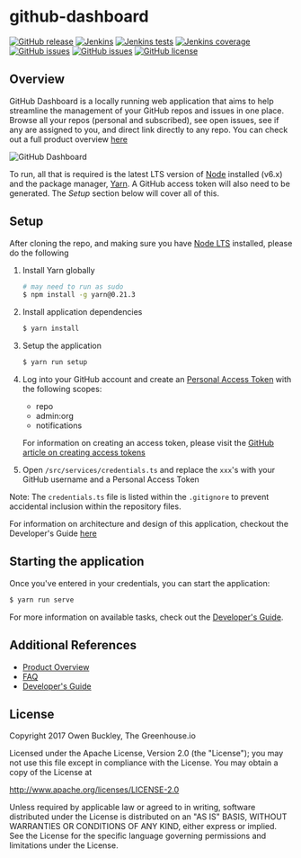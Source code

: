 # github-dashboard

[![GitHub release](https://img.shields.io/github/release/thescientist13/github-dashboard.svg)](https://github.com/thescientist13/github-dashboard/releases)
[![Jenkins](https://img.shields.io/jenkins/s/http/www.thegreenhouse.io:8080/job/MASTER-github-dashboard.svg)](http://www.thegreenhouse.io:8080/job/MASTER-github-dashboard/)
[![Jenkins tests](https://img.shields.io/jenkins/t/http/www.thegreenhouse.io:8080/job/MASTER-github-dashboard.svg)](http://www.thegreenhouse.io:8080/job/MASTER-github-dashboard/lastCompletedBuild/testReport/)
[![Jenkins coverage](https://img.shields.io/jenkins/c/http/www.thegreenhouse.io:8080/job/MASTER-github-dashboard.svg)](http://www.thegreenhouse.io:8080/job/MASTER-github-dashboard/Coverage_Report/)
[![GitHub issues](https://img.shields.io/github/issues-raw/thescientist13/github-dashboard.svg)](https://github.com/thescientist13/github-dashboard/issues)
[![GitHub issues](https://img.shields.io/github/issues-pr-raw/thescientist13/github-dashboard.svg)](https://github.com/thescientist13/github-dashboard/issues)
[![GitHub license](https://img.shields.io/badge/license-Apache%202-blue.svg)](https://raw.githubusercontent.com/thescientist13/github-dashboard/master/LICENSE.md)

## Overview
GitHub Dashboard is a locally running web application that aims to help streamline the management of your GitHub repos
and issues in one place.  Browse all your repos (personal and subscribed), see open issues, see if any are assigned
to you, and direct link directly to any repo.  You can check out a full product overview [here](https://github.com/thescientist13/github-dashboard/wiki/Product-Overview)

![GitHub Dashboard](https://s3.amazonaws.com/hosted.thegreenhouse.io/oss-projects/github-dashboard/github-dashboard-v1.1.0.png)

To run, all that is required is the latest LTS version of [Node][] installed (v6.x) and the package manager, [Yarn][]. A GitHub access token will also need to be generated.  The _Setup_ section below will cover all of this.

[Node]: https://nodejs.org/
[Yarn]: https://yarnpkg.com/

## Setup
After cloning the repo, and making sure you have [Node LTS](https://nodejs.org/) installed, please do the following

1. Install Yarn globally
   ```bash
   # may need to run as sudo
   $ npm install -g yarn@0.21.3
   ```
1. Install application dependencies
   ```bash
   $ yarn install
   ```
1. Setup the application
   ```bash
   $ yarn run setup
   ```
1. Log into your GitHub account and create an [Personal Access Token](https://github.com/settings/tokens) with the following scopes:
   - repo
   - admin:org
   - notifications

   For information on creating an access token, please visit the [GitHub article on creating access tokens](https://help.github.com/articles/creating-a-personal-access-token-for-the-command-line/)
1. Open `/src/services/credentials.ts` and replace the `xxx`'s with your GitHub username and a Personal Access Token

Note: The `credentials.ts` file is listed within the `.gitignore` to prevent accidental inclusion within the repository files.

For information on architecture and design of this application, checkout the Developer's Guide [here](https://github.com/thescientist13/github-dashboard/wiki/Developers-Guide)

## Starting the application
Once you've entered in your credentials, you can start the application:

```bash
$ yarn run serve
```

For more information on available tasks, check out the [Developer's Guide](https://github.com/thescientist13/github-dashboard/wiki/Developers-Guide).

[Webstorm]: https://www.jetbrains.com/webstorm/

## Additional References
- [Product Overview](https://github.com/thescientist13/github-dashboard/wiki/Product-Overview)
- [FAQ](https://github.com/thescientist13/github-dashboard/wiki/F.A.Q.)
- [Developer's Guide](https://github.com/thescientist13/github-dashboard/wiki/Developers-Guide)

## License
Copyright 2017 Owen Buckley, The Greenhouse.io

Licensed under the Apache License, Version 2.0 (the "License");
you may not use this file except in compliance with the License.
You may obtain a copy of the License at

 http://www.apache.org/licenses/LICENSE-2.0

Unless required by applicable law or agreed to in writing, software
distributed under the License is distributed on an "AS IS" BASIS,
WITHOUT WARRANTIES OR CONDITIONS OF ANY KIND, either express or implied.
See the License for the specific language governing permissions and
limitations under the License.

